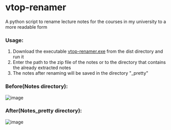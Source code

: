 # vtop-renamer
A python script to rename lecture notes for the courses in my university to a more readable form

### Usage:
1. Download the executable [vtop-renamer.exe](./dist) from the dist directory and run it  
2. Enter the path to the zip file of the notes or to the directory that contains the already extracted notes  
3. The notes after renaming will be saved in the directory "<filename>_pretty"

### Before(Notes directory):
![image](https://user-images.githubusercontent.com/87470277/126901957-e2a530ee-85c3-4cba-9157-34c05049f3bb.png)

### After(Notes_pretty directory):
![image](https://user-images.githubusercontent.com/87470277/126901984-a9eeb4f5-3c87-4c0e-9a59-aa433a286cb7.png)
